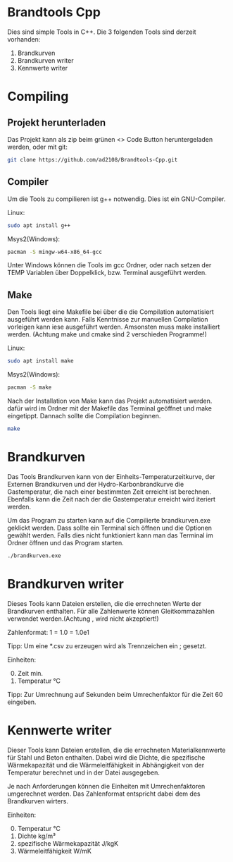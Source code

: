 # Brandtools Cpp

Dies sind simple Tools in C++. Die 3 folgenden Tools sind derzeit vorhanden:

1. Brandkurven
2. Brandkurven writer
3. Kennwerte writer

# Compiling

## Projekt herunterladen

Das Projekt kann als zip beim grünen <> Code Button heruntergeladen werden, oder mit git:

```bash
git clone https://github.com/ad2108/Brandtools-Cpp.git
```

## Compiler
Um die Tools zu compilieren ist g++ notwendig. Dies ist ein GNU-Compiler.

Linux:

```bash
sudo apt install g++
```

Msys2(Windows):

```bash
pacman -S mingw-w64-x86_64-gcc
```

Unter Windows können die Tools im gcc Ordner, oder nach setzen der TEMP Variablen über Doppelklick, bzw. Terminal ausgeführt werden.

## Make
Den Tools liegt eine Makefile bei über die die Compilation automatisiert ausgeführt werden kann. Falls Kenntnisse zur manuellen Compilation vorleigen kann iese ausgeführt werden. Amsonsten muss make installiert werden. (Achtung make und cmake sind 2 verschieden Programme!)

Linux:

```bash
sudo apt install make
```

Msys2(Windows):

```bash
pacman -S make
```

Nach der Installation von Make kann das Projekt automatisiert werden. dafür wird im Ordner mit der Makefile das Terminal geöffnet und make eingetippt. Dannach sollte die Compilation beginnen.

```bash
make
```

# Brandkurven

Das Tools Brandkurven kann von der Einheits-Temperaturzeitkurve, der Externen Brandkurven und der Hydro-Karbonbrandkurve die Gastemperatur, die nach einer bestimmten Zeit erreicht ist berechnen. Ebenfalls kann die Zeit nach der die Gastemperatur erreicht wird iteriert werden.

Um das Program zu starten kann auf die Compilierte brandkurven.exe geklickt werden. Dass sollte ein Terminal sich öffnen und die Optionen gewählt werden. Falls dies nicht funktioniert kann man das Terminal im Ordner öffnen und das Program starten.

```bash
./brandkurven.exe
```

# Brandkurven writer

Dieses Tools kann Dateien erstellen, die die errechneten Werte der Brandkurven enthalten. Für alle Zahlenwerte können Gleitkommazahlen verwendet werden.(Achtung , wird nicht akzeptiert!)

Zahlenformat: 1 = 1.0 = 1.0e1

Tipp: Um eine *.csv zu erzeugen wird als Trennzeichen ein ; gesetzt.

Einheiten:

0. Zeit min.
1. Temperatur °C

Tipp: Zur Umrechnung auf Sekunden beim Umrechenfaktor für die Zeit 60 eingeben.

# Kennwerte writer

Dieser Tools kann Dateien erstellen, die die errechneten Materialkennwerte für Stahl und Beton enthalten. Dabei wird die Dichte, die spezifische Wärmekapazität und die Wärmeleitfähigkeit in Abhängigkeit von der Temperatur berechnet und in der Datei ausgegeben.

Je nach Anforderungen können die Einheiten mit Umrechenfaktoren umgerechnet werden. Das Zahlenformat entspricht dabei dem des Brandkurven wirters.

Einheiten:

0. Temperatur °C
1. Dichte kg/m³
2. spezifische Wärmekapazität J/kgK
3. Wärmeleitfähigkeit W/mK

